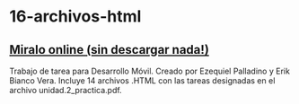 # 16-archivos-html
## [Miralo online (sin descargar nada!)](http://tareas.erikbianco.me/16archivos/)
Trabajo de tarea para Desarrollo Móvil. Creado por Ezequiel Palladino y Erik Bianco Vera. Incluye 14 archivos .HTML con las tareas designadas en el archivo unidad.2_practica.pdf.
